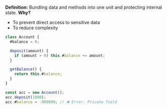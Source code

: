 **Definition:** Bundling data and methods into one unit and protecting internal state.
**Why?**

- To prevent direct access to sensitive data
- To reduce complexity

```js
class Account {
  #balance = 0;

  deposit(amount) {
    if (amount > 0) this.#balance += amount;
  }

  getBalance() {
    return this.#balance;
  }
}

const acc = new Account();
acc.deposit(1000);
acc.#balance = -999999; // ❌ Error: Private field
```
